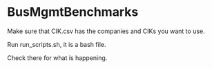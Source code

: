 # BusMgmtBenchmarks


Make sure that CIK.csv has the companies and CIKs you want to use.

Run run_scripts.sh, it is a bash file.

Check there for what is happening.

